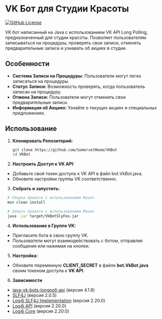 # VK Бот для Студии Красоты

[![GitHub License](https://img.shields.io/badge/license-MIT-blue.svg)](LICENSE)

VK бот написанный на Java с использованием VK API Long Polling, предназначенный для студии красоты. Позволяет
пользователям записываться на процедуры, проверять свои записи, отменять предварительные записи и узнавать об акциях в
студии.

## Особенности

- **Система Записи на Процедуры:** Пользователи могут легко записаться на процедуры.
- **Статус Записи:** Возможность проверять, когда пользователь записан на процедуру.
- **Отмена Записи:** Пользователи могут отменить свои предварительные записи.
- **Информация об Акциях:** Узнайте о текущих акциях и специальных предложениях.

## Использование

1. **Клонировать Репозиторий:**
   ```bash
   git clone https://github.com/SomersetMoem/VKBot
   cd VKBot

2. **Настроить Доступ к VK API:**

- Добавьте свой токен доступа к VK API в файл bot.VkBot.java.
- Обновите настройки группы VK соответственно.

3. **Собрать и запустить:**

  ```bash
   # Сборка проекта с использованием Maven
   mvn clean install

   # Запуск проекта с использованием Maven
   java -jar target/VkBotSlyFox.jar
   ```
4. **Использование в Группе VK:**
- Пригласите бота в свою группу VK.
- Пользователи могут взаимодействовать с ботом, отправляя сообщения или нажимая на кнопки.

5. **Настройка:**
- Обновите переменную **CLIENT_SECRET** в файле **bot.VkBot.java** своим токеном доступа к **VK API**. 
6. **Зависимости**
- [java-vk-bots-longpoll-api](https://github.com/yvasyliev/java-vk-bots-longpoll-api) (версия 4.1.8)
- [SLF4J](https://www.slf4j.org/) (версия 2.0.5)
- [Log4j SLF4J Implementation](https://logging.apache.org/log4j/2.x/slf4j-impl/) (версия 2.20.0)
- [Log4j API](https://logging.apache.org/log4j/2.x/log4j-api/) (версия 2.20.0)
- [Log4j Core](https://logging.apache.org/log4j/2.x/log4j-core/) (версия 2.20.0)
